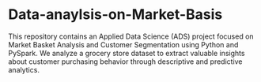# Data-anaylsis-on-Market-Basis
This repository contains an Applied Data Science (ADS) project focused on Market Basket Analysis and Customer Segmentation using Python and PySpark. We analyze a grocery store dataset to extract valuable insights about customer purchasing behavior through descriptive and predictive analytics.
